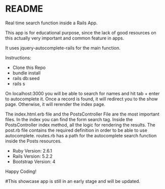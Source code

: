 # README


Real time search function inside a Rails App.

This app is for educational purpose, since the lack of good resources on this actually very important and common
feature in apps. 

It uses jquery-autocomplete-rails for the main function. 

Instructions:

- Clone this Repo
- bundle install
- rails db:seed
- rails s

On localhost:3000 you will be able to search for names and hit tab + enter to autocomplete it. 
Once a record is found, it will redirect you to the show page. Otherwise, it will rerender the index page.

The index.html.erb file and the PostsController File are the most important files. 
In the index you can find the form search tag. Inside the PostsController index method, all
the logic for rendering the results. The post.rb file contains the required definition
in order to be able to use autocomplete. routes.rb has a path for the autocomplete search function
inside the Posts resources. 




* Ruby Version: 2.6.1
* Rails Version: 5.2.2
* Bootstrap Version: 4


Happy Coding! 



#This showcase app is still in an early stage and will be updated. 